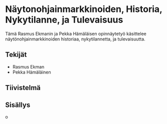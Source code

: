 # Näytonohjainmarkkinoiden, Historia, Nykytilanne, ja Tulevaisuus

Tämä Rasmus Ekmanin ja Pekka Hämäläisen opinnäytetyö käsittelee näytönohjainmarkkinoiden historiaa, nykytilannetta, ja tulevaisuutta.


## Tekijät

- Rasmus Ekman
- Pekka Hämäläinen


## Tiivistelmä


## Sisällys

o
